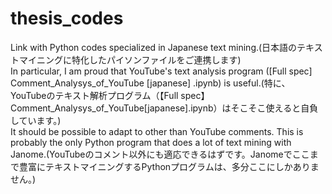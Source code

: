 # thesis_codes
Link with Python codes specialized in Japanese text mining.(日本語のテキストマイニングに特化したパイソンファイルをご連携します)    
In particular, I am proud that YouTube's text analysis program ([Full spec] Comment_Analysys_of_YouTube [japanese] .ipynb) is useful.(特に、YouTubeのテキスト解析プログラム（【Full spec】Comment_Analysys_of_YouTube[japanese].ipynb）はそこそこ使えると自負しています。)    
It should be possible to adapt to other than YouTube comments. This is probably the only Python program that does a lot of text mining with Janome.(YouTubeのコメント以外にも適応できるはずです。Janomeでここまで豊富にテキストマイニングするPythonプログラムは、多分ここにしかありません。)
